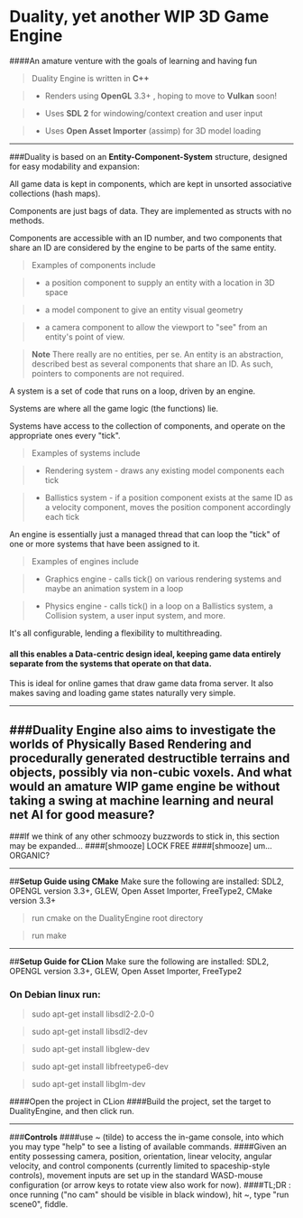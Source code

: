 # Duality, yet another WIP 3D Game Engine
####An amature venture with the goals of learning and having fun

> Duality Engine is written in **C++**

> - Renders using **OpenGL** 3.3+ , hoping to move to **Vulkan** soon!

> - Uses **SDL 2** for windowing/context creation and user input

> - Uses **Open Asset Importer** (assimp) for 3D model loading

----------
###Duality is based on an **Entity-Component-System** structure, designed for easy modability and expansion:

All game data is kept in components, which are kept in unsorted associative collections (hash maps).

Components are just bags of data. They are implemented as structs with no methods.

Components are accessible with an ID number, and two components that share an ID are considered by the engine to be parts of the same entity.
	
> Examples of components include

> - a position component to supply an entity with a location in 3D space

> - a model component to give an entity visual geometry

> - a camera component to allow the viewport to "see" from an entity's point of view.

> **Note** 
> There really are no entities, per se. An entity is an abstraction, described best as several components that share an ID. As such, pointers to components are not required.

A system is a set of code that runs on a loop, driven by an engine.

Systems are where all the game logic (the functions) lie.

Systems have access to the collection of components, and operate on the appropriate ones	every "tick".

> Examples of systems include

> - Rendering system - draws any existing model components each tick

> - Ballistics system - if a position component exists at the same ID as a velocity component, moves the position component accordingly each tick

An engine is essentially just a managed thread that can loop the "tick" of one or more	systems that have been assigned to it.

> Examples of engines include

> - Graphics engine - calls tick() on various rendering systems and maybe an animation system in a loop

> - Physics engine - calls tick() in a loop on a Ballistics system, a Collision system, a user input system, and more.

It's all configurable, lending a flexibility to multithreading.
#### all this enables a **Data-centric** design ideal, keeping game data entirely separate from the systems that operate on that data.
This is ideal for online games that draw game data froma server.
It also makes saving and loading game states naturally very simple.

----------
###Duality Engine also aims to investigate the worlds of **Physically Based Rendering** and procedurally generated destructible terrains and objects, possibly via **non-cubic voxels.** And what would an amature WIP game engine be without taking a swing at **machine learning** and **neural net AI** for good measure?
----------
###If we think of any other schmoozy buzzwords to stick in, this section may be expanded...
####[shmooze] LOCK FREE
####[shmooze] um... ORGANIC?

_____________________
##**Setup Guide using CMake**
Make sure the following are installed: SDL2, OPENGL version 3.3+, GLEW, Open Asset Importer, FreeType2, CMake version 3.3+

> run cmake on the DualityEngine root directory

> run make
_____________________
##**Setup Guide for CLion**
Make sure the following are installed: SDL2, OPENGL version 3.3+, GLEW, Open Asset Importer, FreeType2
### On Debian linux run:

>  sudo apt-get install libsdl2-2.0-0

>  sudo apt-get install libsdl2-dev

> sudo apt-get install libglew-dev

> sudo apt-get install libfreetype6-dev

> sudo apt-get install libglm-dev

####Open the project in CLion
####Build the project, set the target to DualityEngine, and then click run.
_____________________
###**Controls**
####use  ~  (tilde) to access the in-game console, into which you may type "help" to see a listing of available commands.
####Given an entity possessing camera, position, orientation, linear velocity, angular velocity, and control components (currently limited to spaceship-style controls), movement inputs are set up in the standard WASD-mouse configuration (or arrow keys to rotate view also work for now).
####TL;DR : once running ("no cam" should be visible in black window), hit ~, type "run scene0", fiddle.

